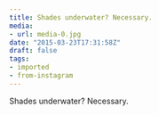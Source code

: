 ```yaml
---
title: Shades underwater? Necessary.
media:
- url: media-0.jpg
date: "2015-03-23T17:31:58Z"
draft: false
tags:
- imported
- from-instagram
---
```

Shades underwater? Necessary.
